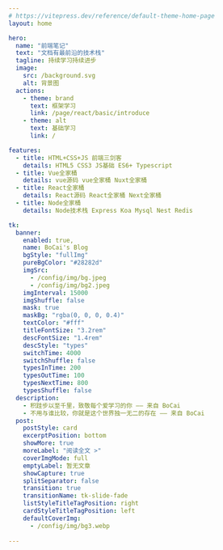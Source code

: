 ```yaml
---
# https://vitepress.dev/reference/default-theme-home-page
layout: home

hero:
  name: "前端笔记"
  text: "文档有最前沿的技术栈"
  tagline: 持续学习持续进步
  image:
    src: /background.svg
    alt: 背景图
  actions:
    - theme: brand
      text: 框架学习
      link: /page/react/basic/introduce
    - theme: alt
      text: 基础学习
      link: /

features:
  - title: HTML+CSS+JS 前端三剑客
    details: HTML5 CSS3 JS基础 ES6+ Typescript
  - title: Vue全家桶
    details: vue源码 vue全家桶 Nuxt全家桶
  - title: React全家桶
    details: React源码 React全家桶 Next全家桶
  - title: Node全家桶
    details: Node技术栈 Express Koa Mysql Nest Redis 

tk:
  banner:
    enabled: true,
    name: BoCai's Blog
    bgStyle: "fullImg"
    pureBgColor: "#28282d"
    imgSrc:
      - /config/img/bg.jpeg
      - /config/img/bg2.jpeg
    imgInterval: 15000
    imgShuffle: false
    mask: true
    maskBg: "rgba(0, 0, 0, 0.4)"
    textColor: "#fff"
    titleFontSize: "3.2rem"
    descFontSize: "1.4rem"
    descStyle: "types"
    switchTime: 4000
    switchShuffle: false
    typesInTime: 200
    typesOutTime: 100
    typesNextTime: 800
    typesShuffle: false
  description:
    - 积跬步以至千里，致敬每个爱学习的你 —— 来自 BoCai
    - 不用与谁比较，你就是这个世界独一无二的存在 —— 来自 BoCai
  post:
    postStyle: card
    excerptPosition: bottom
    showMore: true
    moreLabel: "阅读全文 >"
    coverImgMode: full
    emptyLabel: 暂无文章
    showCapture: true
    splitSeparator: false
    transition: true
    transitionName: tk-slide-fade
    listStyleTitleTagPosition: right
    cardStyleTitleTagPosition: left
    defaultCoverImg:
      - /config/img/bg3.webp
   
---
```



